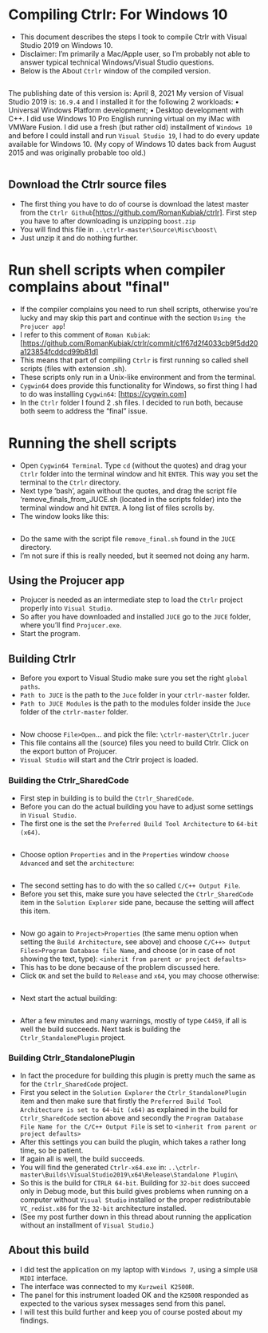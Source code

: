 # Compiling Ctrlr: For Windows 10

- This document describes the steps I took to compile Ctrlr with Visual Studio 2019 on Windows 10.
- Disclaimer: I’m primarily a Mac/Apple user, so I’m probably not able to answer typical technical Windows/Visual Studio questions.
- Below is the About `Ctrlr` window of the compiled version.

<IMAGE>

The publishing date of this version is: April 8, 2021
My version of Visual Studio 2019 is: `16.9.4` and I installed it for the following 2 workloads:
   • Universal Windows Platform development;
   • Desktop development with C++.
I did use Windows 10 Pro English running virtual on my iMac with VMWare Fusion. I did use a fresh (but rather old) installment of `Windows 10` and before I could install and run `Visual Studio 19`, I had to do every update available for Windows 10. (My copy of Windows 10 dates back from August 2015 and was originally probable too old.)

<IMAGE>

## Download the Ctrlr source files
- The first thing you have to do of course is download the latest master from the `Ctrlr Github`[https://github.com/RomanKubiak/ctrlr]. First step you have to after downloading is unzipping `boost.zip`
- You will find this file in `..\ctrlr-master\Source\Misc\boost\`
- Just unzip it and do nothing further.

# Run shell scripts when compiler complains about "final"
- If the compiler complains you need to run shell scripts, otherwise you're lucky and may skip this part and continue with the section `Using the Projucer app`! 
- I refer to this comment of `Roman Kubiak`: [https://github.com/RomanKubiak/ctrlr/commit/c1f67d2f4033cb9f5dd20a123854fcddcd99b81d]
- This means that part of compiling `Ctrlr` is first running so called shell scripts (files with extension .sh). 
- These scripts only run in a Unix-like environment and from the terminal. 
- `Cygwin64` does provide this functionality for Windows, so first thing I had to do was installing `Cygwin64`: [https://cygwin.com]
- In the `Ctrlr` folder I found 2 .sh files. I decided to run both, because both seem to address the “final” issue.

# Running the shell scripts
- Open `Cygwin64 Terminal`. Type `cd` (without the quotes) and drag your `Ctrlr` folder into the terminal window and hit `ENTER`. This way you set the terminal to the `Ctrlr` directory.
- Next type ‘bash’, again without the quotes, and drag the script file ‘remove_finals_from_JUCE.sh (located in the scripts folder) into the terminal window and hit `ENTER`. A long list of files scrolls by. 
- The window looks like this:

<IMAGE>

- Do the same with the script file `remove_final.sh` found in the `JUCE` directory.
- I’m not sure if this is really needed, but it seemed not doing any harm.

## Using the Projucer app
- Projucer is needed as an intermediate step to load the `Ctrlr` project properly into `Visual Studio`. 
- So after you have downloaded and installed `JUCE` go to the `JUCE` folder, where you’ll find `Projucer.exe`. 
- Start the program.

## Building Ctrlr
- Before you export to Visual Studio make sure you set the right `global paths`.
- `Path to JUCE` is the path to the `Juce` folder in your `ctrlr-master` folder. 
- `Path to JUCE Modules` is the path to the modules folder inside the `Juce` folder of the `ctrlr-master` folder.

<IMAGE>

- Now choose `File>Open`... and pick the file: `\ctrlr-master\Ctrlr.jucer` 
- This file contains all the (source) files you need to build Ctrlr. Click on the export button of Projucer.
- `Visual Studio` will start and the Ctrlr project is loaded.

### Building the Ctrlr_SharedCode
- First step in building is to build the `Ctrlr_SharedCode`. 
- Before you can do the actual building you have to adjust some settings in `Visual Studio`. 
- The first one is the set the `Preferred Build Tool Architecture` to `64-bit (x64)`.

<IMAGE>

- Choose option `Properties` and in the `Properties` window `choose Advanced` and set the `architecture`:

<IMAGE>

- The second setting has to do with the so called `C/C++ Output File`. 
- Before you set this, make sure you have selected the `Ctrlr_SharedCode` item in the `Solution Explorer` side pane, because the setting will affect this item.

<IMAGE>

- Now go again to `Project>Properties` (the same menu option when setting the `Build Architecture`, see above) and choose `C/C++> Output Files>Program Database file Name`, and choose (or in case of not showing the text, type): `<inherit from parent or project defaults>`
- This has to be done because of the problem discussed here. 
- Click `OK` and set the build to `Release` and `x64`, you may choose otherwise:

<IMAGE>

- Next start the actual building:

<IMAGE>

- After a few minutes and many warnings, mostly of type `C4459`, if all is well the build succeeds. Next task is building the `Ctrlr_StandalonePlugin` project.

### Building Ctrlr_StandalonePlugin
- In fact the procedure for building this plugin is pretty much the same as for the `Ctrlr_SharedCode` project.
- First you select in the `Solution Explorer` the `Ctrlr_StandalonePlugin` item and then make sure that firstly the `Preferred Build Tool Architecture is set to 64-bit (x64)` as explained in the build for `Ctrlr_SharedCode` section above and secondly the `Program Database File Name for the C/C++ Output File` is set to
`<inherit from parent or project defaults>`
- After this settings you can build the plugin, which takes a rather long time, so be patient.
- If again all is well, the build succeeds. 
- You will find the generated `Ctrlr-x64.exe` in: `..\ctrlr-master\Builds\VisualStudio2019\x64\Release\Standalone Plugin\`
- So this is the build for `CTRLR 64-bit`. Building for `32-bit` does succeed only in Debug mode, but this build gives problems when running on a computer without `Visual Studio` installed or the proper redistributable `VC_redist.x86` for the `32-bit` architecture installed.
- (See my post further down in this thread about running the application without an installment of `Visual Studio`.)

## About this build
- I did test the application on my laptop with `Windows 7`, using a simple `USB MIDI` interface.
- The interface was connected to my `Kurzweil K2500R`.
- The panel for this instrument loaded OK and the `K2500R` responded as expected to the various sysex messages send from this panel.
- I will test this build further and keep you of course posted about my findings.
